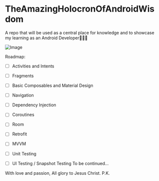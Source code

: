# TheAmazingHolocronOfAndroidWisdom

A repo that will be used as a central place for knowledge and to showcase my learning as an Android Developer👨🏻‍💻

![Image](https://github.com/user-attachments/assets/e6b03b5f-34c3-4ef8-bffb-97cf9a4441e3)

Roadmap:

- [ ] Activities and Intents
- [ ] Fragments
- [ ] Basic Composables and Material Design
- [ ] Navigation
- [ ] Dependency Injection
- [ ] Coroutines
- [ ] Room
- [ ] Retrofit
- [ ] MVVM
- [ ] Unit Testing
- [ ] UI Testing / Snapshot Testing
To be continued...


With love and passion,
All glory to Jesus Christ.
P.K.